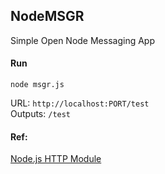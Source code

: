 ## NodeMSGR

Simple Open Node Messaging App

#### Run

    node msgr.js

URL:    `http://localhost:PORT/test`    
Outputs: `/test`

#### Ref:

[Node.js HTTP Module](https://www.w3schools.com/nodejs/nodejs_http.asp)